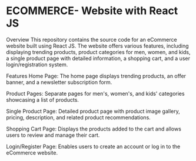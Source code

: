 # ECOMMERCE- Website with React JS
Overview
This repository contains the source code for an eCommerce website built using React JS. The website offers various features, including displaying trending products, product categories for men, women, and kids, a single product page with detailed information, a shopping cart, and a user login/registration system.

Features
Home Page: The home page displays trending products, an offer banner, and a newsletter subscription form.

Product Pages: Separate pages for men's, women's, and kids' categories showcasing a list of products.

Single Product Page: Detailed product page with product image gallery, pricing, description, and related product recommendations.

Shopping Cart Page: Displays the products added to the cart and allows users to review and manage their cart.

Login/Register Page: Enables users to create an account or log in to the eCommerce website.

